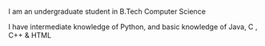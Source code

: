 I am an undergraduate student in B.Tech Computer Science

I have intermediate knowledge of Python, and basic knowledge of Java, C , C++ & HTML

